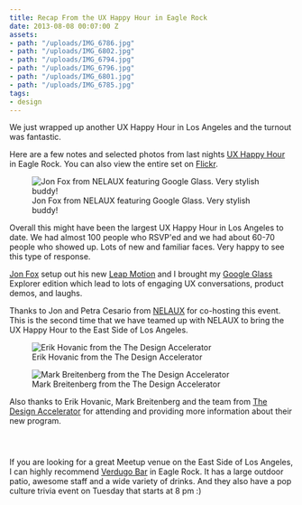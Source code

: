 ```yaml
---
title: Recap From the UX Happy Hour in Eagle Rock
date: 2013-08-08 00:07:00 Z
assets:
- path: "/uploads/IMG_6786.jpg"
- path: "/uploads/IMG_6802.jpg"
- path: "/uploads/IMG_6794.jpg"
- path: "/uploads/IMG_6796.jpg"
- path: "/uploads/IMG_6801.jpg"
- path: "/uploads/IMG_6785.jpg"
tags:
- design
---
```


We just wrapped up another UX Happy Hour in Los Angeles and the turnout was fantastic.

Here are a few notes and selected photos from last nights [UX Happy Hour](http://www.uxhappyhour.com/la) in Eagle Rock. You can also view the entire set on [Flickr](https://www.flickr.com/photos/kaigradert/sets/72157662567935440).

<figure>
<img src="/uploads/IMG_6802.jpg" alt="Jon Fox from NELAUX featuring Google Glass. Very stylish buddy!">
<figcaption>
Jon Fox from NELAUX featuring Google Glass. Very stylish buddy!
</figcaption>
</figure>

Overall this might have been the largest UX Happy Hour in Los Angeles to date. We had almost 100 people who RSVP'ed and we had about 60-70 people who showed up. Lots of new and familiar faces. Very happy to see this type of response.

[Jon Fox](https://twitter.com/JonFoxUX) setup out his new [Leap Motion](https://www.leapmotion.com/) and I brought my [Google Glass](http://www.google.com/glass/start/) Explorer edition which lead to lots of engaging UX conversations, product demos, and laughs.

Thanks to Jon and Petra Cesario from [NELAUX](http://www.meetup.com/NELAUX/) for co-hosting this event. This is the second time that we have teamed up with NELAUX to bring the UX Happy Hour to the East Side of Los Angeles.

<figure>
<img src="/uploads/IMG_6794.jpg" alt="Erik Hovanic from the The Design Accelerator">
<figcaption>
Erik Hovanic from the The Design Accelerator
</figcaption>
</figure>

<figure>
<img src="/uploads/IMG_6796.jpg" alt="Mark Breitenberg from the The Design Accelerator">
<figcaption>
Mark Breitenberg from the The Design Accelerator
</figcaption>
</figure>

Also thanks to Erik Hovanic, Mark Breitenberg and the team from [The Design Accelerator](http://thedesignaccelerator.com/) for attending and providing more information about their new program.

<figure>
<img src="/uploads/IMG_6785.jpg" alt="">
</figure>

<figure>
<img src="/uploads/IMG_6786.jpg" alt="">
</figure>

<figure>
<img src="/uploads/IMG_6801.jpg" alt="">
</figure>

If you are looking for a great Meetup venue on the East Side of Los Angeles, I can highly recommend [Verdugo Bar](http://www.yelp.com/biz/verdugo-los-angeles) in Eagle Rock. It has a large outdoor patio, awesome staff and a wide variety of drinks. And they also have a pop culture trivia event on Tuesday that starts at 8 pm :)
